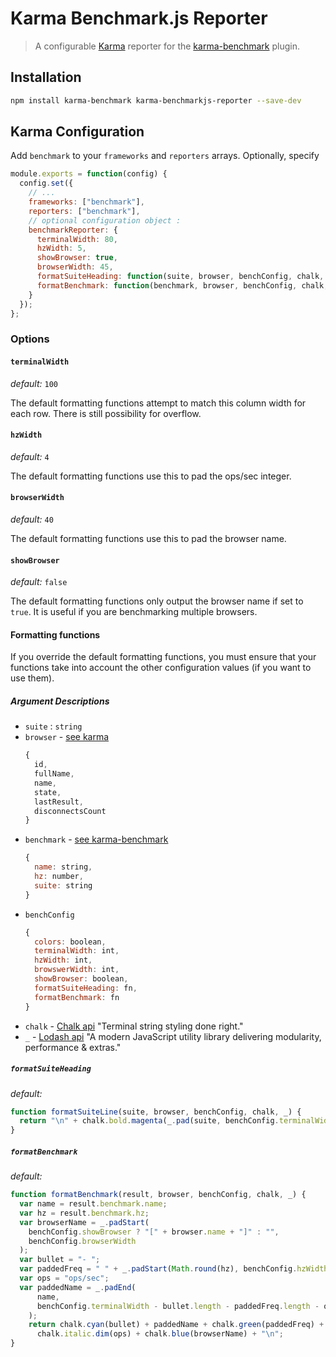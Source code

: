 # Karma Benchmark.js Reporter
> A configurable [Karma](https://karma-runner.github.io) reporter for the [karma-benchmark](https://github.com/JamieMason/karma-benchmark) plugin.

## Installation
```sh
npm install karma-benchmark karma-benchmarkjs-reporter --save-dev
```

## Karma Configuration
Add `benchmark` to your `frameworks` and `reporters` arrays. Optionally, specify
```js
module.exports = function(config) {
  config.set({
    // ...
    frameworks: ["benchmark"],
    reporters: ["benchmark"],
    // optional configuration object :
    benchmarkReporter: {
      terminalWidth: 80,
      hzWidth: 5,
      showBrowser: true,
      browserWidth: 45,
      formatSuiteHeading: function(suite, browser, benchConfig, chalk, _) { ... },
      formatBenchmark: function(benchmark, browser, benchConfig, chalk, _) { ... }
    }
  });
};
```

### Options

#### `terminalWidth`
*default:* `100`

The default formatting functions attempt to match this column width for each row. There is still possibility for overflow.

#### `hzWidth`
*default:* `4`

The default formatting functions use this to pad the ops/sec integer.

#### `browserWidth`
*default:* `40`

The default formatting functions use this to pad the browser name.

#### `showBrowser`
*default:* `false`

The default formatting functions only output the browser name if set to `true`. It is useful if you are benchmarking multiple browsers.

#### Formatting functions

If you override the default formatting functions, you must ensure that your functions take into
account the other configuration values (if you want to use them).

##### Argument Descriptions
- `suite` : `string`
- `browser` - [see karma](https://github.com/karma-runner/karma/blob/e36ba6c1d4cad4fc321f3376129b329fe663068d/lib/browser.js#L62)
  ```js
  {
    id,
    fullName,
    name,
    state,
    lastResult,
    disconnectsCount
  }
  ```
- `benchmark` - [see karma-benchmark](https://github.com/JamieMason/karma-benchmark/blob/283b76866ff65f2817fb3a0db0cc84704f7738f5/src/adapter.js#L27)
  ```js
  {
    name: string,
    hz: number,
    suite: string
  }
  ```
- `benchConfig`
  ```js
  {
    colors: boolean,
    terminalWidth: int,
    hzWidth: int,
    browswerWidth: int,
    showBrowser: boolean,
    formatSuiteHeading: fn,
    formatBenchmark: fn
  }
  ```
- `chalk` - [Chalk api](https://github.com/chalk/chalk) "Terminal string styling done right."
- `_` - [Lodash api](https://lodash.com/docs/) "A modern JavaScript utility library delivering modularity, performance & extras."


##### `formatSuiteHeading`
*default:*
```js
function formatSuiteLine(suite, browser, benchConfig, chalk, _) {
  return "\n" + chalk.bold.magenta(_.pad(suite, benchConfig.terminalWidth)) + "\n";
}
```

##### `formatBenchmark`
*default:*
```js
function formatBenchmark(result, browser, benchConfig, chalk, _) {
  var name = result.benchmark.name;
  var hz = result.benchmark.hz;
  var browserName = _.padStart(
    benchConfig.showBrowser ? "[" + browser.name + "]" : "",
    benchConfig.browserWidth
  );
  var bullet = "- ";
  var paddedFreq = " " + _.padStart(Math.round(hz), benchConfig.hzWidth) + " ";
  var ops = "ops/sec";
  var paddedName = _.padEnd(
      name,
      benchConfig.terminalWidth - bullet.length - paddedFreq.length - ops.length - browserName.length
    );
    return chalk.cyan(bullet) + paddedName + chalk.green(paddedFreq) +
      chalk.italic.dim(ops) + chalk.blue(browserName) + "\n";
}
```
